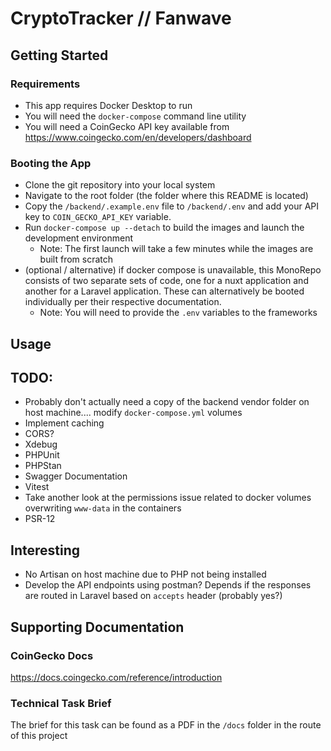 # CryptoTracker // Fanwave

## Getting Started
### Requirements
- This app requires Docker Desktop to run
- You will need the `docker-compose` command line utility
- You will need a CoinGecko API key available from https://www.coingecko.com/en/developers/dashboard

### Booting the App
- Clone the git repository into your local system
- Navigate to the root folder (the folder where this README is located)
- Copy the `/backend/.example.env` file to `/backend/.env` and add your API key to `COIN_GECKO_API_KEY` variable.
- Run `docker-compose up --detach` to build the images and launch the development environment
  - Note: The first launch will take a few minutes while the images are built from scratch
- (optional / alternative) if docker compose is unavailable, this MonoRepo consists of two separate sets of code, one for a nuxt application and another for a Laravel application. These can alternatively be booted individually per their respective documentation.
  - Note: You will need to provide the `.env` variables to the frameworks

## Usage


## TODO:
- Probably don't actually need a copy of the backend vendor folder on host machine.... modify `docker-compose.yml` volumes
- Implement caching
- CORS?
- Xdebug
- PHPUnit
- PHPStan
- Swagger Documentation
- Vitest
- Take another look at the permissions issue related to docker volumes overwriting `www-data` in the containers
- PSR-12

## Interesting
- No Artisan on host machine due to PHP not being installed
- Develop the API endpoints using postman? Depends if the responses are routed in Laravel based on `accepts` header (probably yes?)

## Supporting Documentation
### CoinGecko Docs
https://docs.coingecko.com/reference/introduction

### Technical Task Brief
The brief for this task can be found as a PDF in the `/docs` folder in the route of this project
